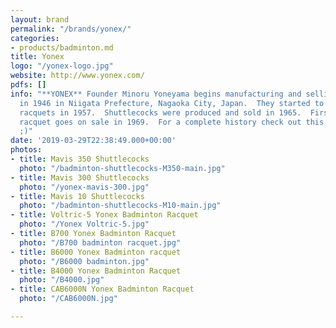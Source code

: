 ```yaml
---
layout: brand
permalink: "/brands/yonex/"
categories:
- products/badminton.md
title: Yonex
logo: "/yonex-logo.jpg"
website: http://www.yonex.com/
pdfs: []
info: "**YONEX** Founder Minoru Yoneyama begins manufacturing and selling wooden products
  in 1946 in Niigata Prefecture, Nagaoka City, Japan.  They started to make badminton
  racquets in 1957.  Shuttlecocks were produced and sold in 1965.  First aluminum
  racquet goes on sale in 1969.  For a complete history check out this [link](https://www.yonex.co.jp/company/en/about/history/)
  ;)"
date: '2019-03-29T22:38:49.000+00:00'
photos:
- title: Mavis 350 Shuttlecocks
  photo: "/badminton-shuttlecocks-M350-main.jpg"
- title: Mavis 300 Shuttlecocks
  photo: "/yonex-mavis-300.jpg"
- title: Mavis 10 Shuttlecocks
  photo: "/badminton-shuttlecocks-M10-main.jpg"
- title: Voltric-5 Yonex Badminton Racquet
  photo: "/Yonex Voltric-5.jpg"
- title: B700 Yonex Badminton Racquet
  photo: "/B700 badminton racquet.jpg"
- title: B6000 Yonex Badminton racquet
  photo: "/B6000 badminton.jpg"
- title: B4000 Yonex Badminton Racquet
  photo: "/B4000.jpg"
- title: CAB6000N Yonex Badminton Racquet
  photo: "/CAB6000N.jpg"

---
```

